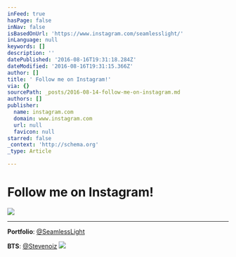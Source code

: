 ```yaml
---
inFeed: true
hasPage: false
inNav: false
isBasedOnUrl: 'https://www.instagram.com/seamlesslight/'
inLanguage: null
keywords: []
description: ''
datePublished: '2016-08-16T19:31:18.284Z'
dateModified: '2016-08-16T19:31:15.366Z'
author: []
title: ' Follow me on Instagram!'
via: {}
sourcePath: _posts/2016-08-14-follow-me-on-instagram.md
authors: []
publisher:
  name: instagram.com
  domain: www.instagram.com
  url: null
  favicon: null
starred: false
_context: 'http://schema.org'
_type: Article

---
```

# Follow me on Instagram!
![](https://the-grid-user-content.s3-us-west-2.amazonaws.com/45032f29-f9ba-43c2-bc6b-696e864da0ea.png)

****

**Portfolio**: [@SeamlessLight][0]

**BTS**: [@Stevenoiz][1]
![](https://the-grid-user-content.s3-us-west-2.amazonaws.com/5e08543c-d740-4b40-be49-ad700ee6418b.png)

[0]: https://www.instagram.com/seamlesslight/
[1]: https://www.instagram.com/stevenoiz/